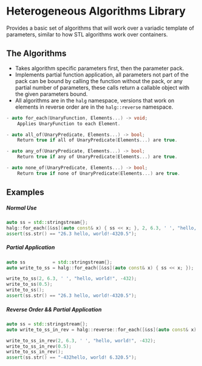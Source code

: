 # Heterogeneous Algorithms Library

Provides a basic set of algorithms that will work over a variadic template of
parameters, similar to how STL algorithms work over containers.

## The Algorithms

- Takes algorithm specific parameters first, then the parameter pack.
- Implements partial function application, all parameters not part of the pack
  can be bound by calling the function without the pack, or any partial number
  of parameters, these calls return a callable object with the given parameters
  bound.
- All algorithms are in the `halg` namespace, versions that work on elements in
  reverse order are in the `halg::reverse` namespace.

```cpp
- auto for_each(UnaryFunction, Elements...) -> void;
    Applies UnaryFunction to each Element.

- auto all_of(UnaryPredicate, Elements...) -> bool;
    Return true if all of UnaryPredicate(Elements...) are true.

- auto any_of(UnaryPredicate, Elements...) -> bool;
    Return true if any of UnaryPredicate(Elements...) are true.

- auto none_of(UnaryPredicate, Elements...) -> bool;
    Return true if none of UnaryPredicate(Elements...) are true.

```

## Examples
##### Normal Use
```cpp
auto ss = std::stringstream{};
halg::for_each([&ss](auto const& x) { ss << x; }, 2, 6.3, ' ', "hello, world!", -432, 0.5);
assert(ss.str() == "26.3 hello, world!-4320.5");
```

##### Partial Application
```cpp
auto ss          = std::stringstream{};
auto write_to_ss = halg::for_each([&ss](auto const& x) { ss << x; });

write_to_ss(2, 6.3, ' ', "hello, world!", -432);
write_to_ss(0.5);
write_to_ss();
assert(ss.str() == "26.3 hello, world!-4320.5");
```

##### Reverse Order && Partial Application
```cpp
auto ss = std::stringstream{};
auto write_to_ss_in_rev = halg::reverse::for_each([&ss](auto const& x) { ss << x; });

write_to_ss_in_rev(2, 6.3, ' ', "hello, world!", -432);
write_to_ss_in_rev(0.5);
write_to_ss_in_rev();
assert(ss.str() == "-432hello, world! 6.320.5");
```
